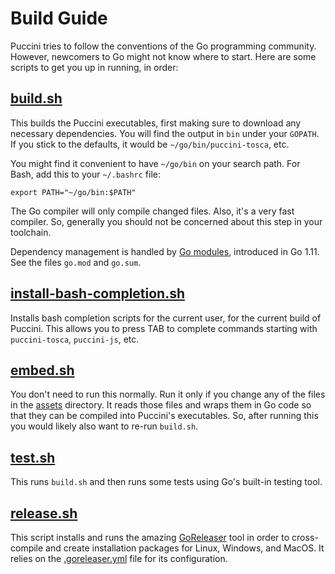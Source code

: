 Build Guide
===========

Puccini tries to follow the conventions of the Go programming community. However, newcomers to Go
might not know where to start. Here are some scripts to get you up in running, in order:

[build.sh](build.sh)
--------------------

This builds the Puccini executables, first making sure to download any necessary dependencies.
You will find the output in `bin` under your `GOPATH`. If you stick to the defaults, it would
be `~/go/bin/puccini-tosca`, etc.

You might find it convenient to have `~/go/bin` on your search path. For Bash, add this to your
`~/.bashrc` file:

    export PATH="~/go/bin:$PATH" 

The Go compiler will only compile changed files. Also, it's a very fast compiler. So, generally you
should not be concerned about this step in your toolchain.

Dependency management is handled by [Go modules](https://github.com/golang/go/wiki/Modules),
introduced in Go 1.11. See the files `go.mod` and `go.sum`.

[install-bash-completion.sh](install-bash-completion.sh)
--------------------------------------------------------

Installs bash completion scripts for the current user, for the current build of Puccini. This allows
you to press TAB to complete commands starting with `puccini-tosca`, `puccini-js`, etc.

[embed.sh](embed.sh)
--------------------

You don't need to run this normally. Run it only if you change any of the files in the
[assets](../assets/) directory. It reads those files and wraps them in Go code so that they can be
compiled into Puccini's executables. So, after running this you would likely also want to re-run
`build.sh`.

[test.sh](test.sh)
------------------

This runs `build.sh` and then runs some tests using Go's built-in testing tool.

[release.sh](release.sh)
------------------------

This script installs and runs the amazing [GoReleaser](https://goreleaser.com/) tool in order to
cross-compile and create installation packages for Linux, Windows, and MacOS. It relies on the
[.goreleaser.yml](../.goreleaser.yml) file for its configuration.
